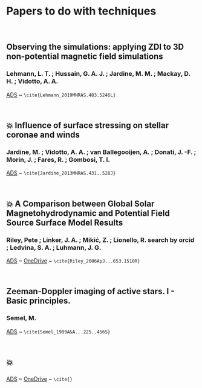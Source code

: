 # Papers to do with techniques

&nbsp;
&nbsp;

## Observing the simulations: applying ZDI to 3D non-potential magnetic field simulations 
###  Lehmann, L. T. ; Hussain, G. A. J. ; Jardine, M. M. ; Mackay, D. H. ; Vidotto, A. A. 
[ADS](https://ui.adsabs.harvard.edu/abs/2019MNRAS.483.5246L/abstract) ~ `\cite{Lehmann_2019MNRAS.483.5246L}`

&nbsp;

## :boom: Influence of surface stressing on stellar coronae and winds
### Jardine, M. ; Vidotto, A. A. ; van Ballegooijen, A. ; Donati, J. -F. ; Morin, J. ; Fares, R. ; Gombosi, T. I. 
[ADS](https://ui.adsabs.harvard.edu/abs/2013MNRAS.431..528J/abstract) ~ `\cite{Jardine_2013MNRAS.431..528J}`

&nbsp;

## :boom: A Comparison between Global Solar Magnetohydrodynamic and Potential Field Source Surface Model Results
### Riley, Pete ; Linker, J. A. ; Mikić, Z. ; Lionello, R. search by orcid ; Ledvina, S. A. ; Luhmann, J. G.
[ADS](https://ui.adsabs.harvard.edu/abs/2006ApJ...653.1510R/abstract) ~ 
[OneDrive](https://universityofstandrews907-my.sharepoint.com/:b:/r/personal/cb432_st-andrews_ac_uk/Documents/Prominance%20Papers/Riley_2006_ApJ_653_1510.pdf)
~ `\cite{Riley_2006ApJ...653.1510R}`

&nbsp;

## Zeeman-Doppler imaging of active stars. I - Basic principles.
### Semel, M. 
[ADS](https://ui.adsabs.harvard.edu/abs/1989A%26A...225..456S/abstract) ~ `\cite{Semel_1989A&A...225..456S}`

&nbsp;

## :boom: 
###  
[ADS]() ~ 
[OneDrive]()
~ `\cite{}`
